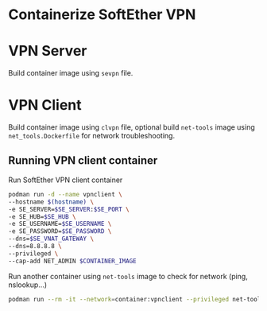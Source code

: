 # Containerize SoftEther VPN

# VPN Server

Build container image using `sevpn` file.

# VPN Client

Build container image using `clvpn` file, optional build `net-tools` image using `net_tools.Dockerfile` for network troubleshooting.

## Running VPN client container

Run SoftEther VPN client container

```bash
podman run -d --name vpnclient \
--hostname $(hostname) \
-e SE_SERVER=$SE_SERVER:$SE_PORT \
-e SE_HUB=$SE_HUB \
-e SE_USERNAME=$SE_USERNAME \
-e SE_PASSWORD=$SE_PASSWORD \
--dns=$SE_VNAT_GATEWAY \
--dns=8.8.8.8 \
--privileged \
--cap-add NET_ADMIN $CONTAINER_IMAGE 
```

Run another container using `net-tools` image to check for network (ping, nslookup...)

```bash
podman run --rm -it --network=container:vpnclient --privileged net-tools 
```
